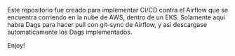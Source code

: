 Este repositorio fue creado para implementar CI/CD contra el Airflow que se encuentra corriendo en la nube de AWS, dentro de un EKS.
Solamente aqui habra Dags para hacer pull con git-sync de Airflow, y asi descargase automaticamente los Dags implementados.

Enjoy!
